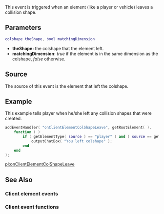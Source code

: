 This event is triggered when an element (like a player or vehicle) leaves a collision shape.

Parameters
----------

``` lua
colshape theShape, bool matchingDimension
```

-   **theShape:** the colshape that the element left.
-   **matchingDimension:** *true* if the element is in the same dimension as the colshape, *false* otherwise.

Source
------

The source of this event is the element that left the colshape.

Example
-------

This example tells player when he/she left any collision shapes that were created.

``` lua
addEventHandler( "onClientElementColShapeLeave", getRootElement( ),
    function ( )
        if ( getElementType( source ) == "player" ) and ( source == getLocalPlayer( ) ) then
            outputChatBox( "You left colshape" );
        end
    end
);
```

[pl:onClientElementColShapeLeave](/docs/pl:onclientelementcolshapeleave.md "wikilink")

See Also
--------

### Client element events

### Client event functions
